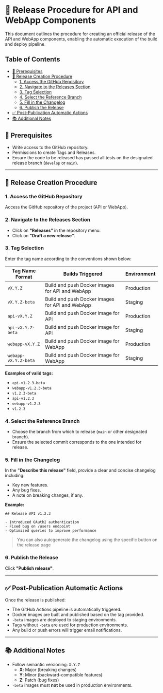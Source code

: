 # 🚀 Release Procedure for API and WebApp Components

This document outlines the procedure for creating an official release of the API and WebApp components, enabling the automatic execution of the build and deploy pipeline.

## Table of Contents

- [🔧 Prerequisites](#🔧-prerequisites)
- [🚀 Release Creation Procedure](#🚀-release-creation-procedure)
  - [1. Access the GitHub Repository](#1-access-the-github-repository)
  - [2. Navigate to the Releases Section](#2-navigate-to-the-releases-section)
  - [3. Tag Selection](#3-tag-selection)
  - [4. Select the Reference Branch](#4-select-the-reference-branch)
  - [5. Fill in the Changelog](#5-fill-in-the-changelog)
  - [6. Publish the Release](#6-publish-the-release)
- [✅ Post-Publication Automatic Actions](#✅-post-publication-automatic-actions)
- [📚 Additional Notes](#📚-additional-notes)

## 🔧 Prerequisites

- Write access to the GitHub repository.
- Permissions to create Tags and Releases.
- Ensure the code to be released has passed all tests on the designated release branch (`develop` or `main`).

---

## 🚀 Release Creation Procedure

### 1. Access the GitHub Repository

Access the GitHub repository of the project (API or WebApp).

### 2. Navigate to the Releases Section

- Click on **"Releases"** in the repository menu.
- Click on **"Draft a new release"**.

### 3. Tag Selection

Enter the tag name according to the conventions shown below:

| Tag Name Format      | Builds Triggered                                | Environment |
| -------------------- | ----------------------------------------------- | ----------- |
| `vX.Y.Z`             | Build and push Docker images for API and WebApp | Production  |
| `vX.Y.Z-beta`        | Build and push Docker images for API and WebApp | Staging     |
| `api-vX.Y.Z`         | Build and push Docker image for API             | Production  |
| `api-vX.Y.Z-beta`    | Build and push Docker image for API             | Staging     |
| `webapp-vX.Y.Z`      | Build and push Docker image for WebApp          | Production  |
| `webapp-vX.Y.Z-beta` | Build and push Docker image for WebApp          | Staging     |

**Examples of valid tags:**

- `api-v1.2.3-beta`
- `webapp-v1.2.3-beta`
- `v1.2.3-beta`
- `api-v1.2.3`
- `webapp-v1.2.3`
- `v1.2.3`

### 4. Select the Reference Branch

- Choose the branch from which to release (`main` or other designated branch).
- Ensure the selected commit corresponds to the one intended for release.

### 5. Fill in the Changelog

In the **"Describe this release"** field, provide a clear and concise changelog including:

- Key new features.
- Any bug fixes.
- A note on breaking changes, if any.

**Example:**

```
## Release API v1.2.3

- Introduced OAuth2 authentication
- Fixed bug on /users endpoint
- Optimized queries to improve performance
```

> You can also autogenerate the changelog using the specific button on the release page

### 6. Publish the Release

Click **"Publish release"**.

---

## ✅ Post-Publication Automatic Actions

Once the release is published:

- The GitHub Actions pipeline is automatically triggered.
- Docker images are built and published based on the tag provided.
- `-beta` images are deployed to staging environments.
- Tags without `-beta` are used for production environments.
- Any build or push errors will trigger email notifications.

---

## 📚 Additional Notes

- Follow semantic versioning: `X.Y.Z`
  - **X**: Major (breaking changes)
  - **Y**: Minor (backward-compatible features)
  - **Z**: Patch (bug fixes)
- `-beta` images must **not** be used in production environments.
